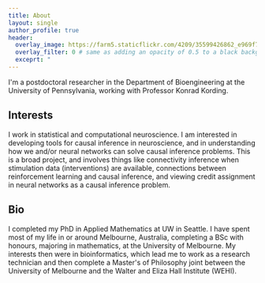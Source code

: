 ```yaml
---
title: About
layout: single
author_profile: true
header:
  overlay_image: https://farm5.staticflickr.com/4209/35599426862_e969f73b74_h_d.jpg
  overlay_filter: 0 # same as adding an opacity of 0.5 to a black background
  exceprt: "                                                                               "                                                          
---
```


I'm a postdoctoral researcher in the Department of Bioengineering at the University of Pennsylvania, working with Professor Konrad Kording.

## Interests

I work in statistical and computational neuroscience. I am interested in developing tools for causal inference in neuroscience, and in understanding how we and/or neural networks can solve causal inference problems. This is a broad project, and involves things like connectivity inference when stimulation data (interventions) are available, connections between reinforcement learning and causal inference, and viewing credit assignment in neural networks as a causal inference problem. 

## Bio

I completed my PhD in Applied Mathematics at UW in Seattle. I have spent most of my life in or around Melbourne, Australia, completing a BSc with honours, majoring in mathematics, at the University of Melbourne. My interests then were in bioinformatics, which lead me to work as a research technician and then complete a Master's of Philosophy joint between the University of Melbourne and the Walter and Eliza Hall Institute (WEHI).

